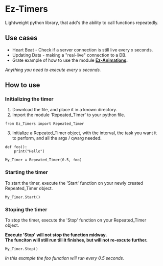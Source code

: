 # Ez-Timers
Lightweight python library, that add's the ability to call functions repeatedly.

## Use cases

* Heart Beat - Check if a server connection is still live every x seconds.
* Updating Data - making a "real-live" connection to a DB.
* Grate example of how to use the module **[Ez-Animations](https://github.com/edenb-dev/Ez-Animations).**

*Anything you need to execute every x seconds.*

## How to use

### Initializing the timer

1. Download the file, and place it in a known directory.<br>
2. Import the module 'Repeated_Timer' to your python file.<br>

```
from Ez_Timers import Repeated_Timer
```

3. Initialize a Repeated_Timer object, with the interval, the task you want it to perform, and all the args / qwarg needed.


```
def foo():
    print("Hello")

My_Timer = Repeated_Timer(0.5, foo)
```

### Starting the timer

To start the timer, execute the 'Start' function on your newly created Repeated_Timer object.

```
My_Timer.Start()
```

### Stoping the timer

To stop the timer, execute the 'Stop' function on your Repeated_Timer object.

**Execute 'Stop' will not stop the function midway.<br>**
**The funciton will still run till it finishes, but will not re-excute further.**  

```
My_Timer.Stop()
```


*In this example the foo function will run every 0.5 seconds.*


